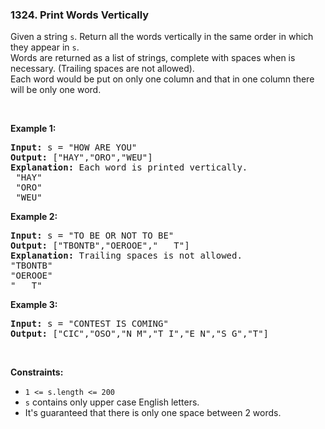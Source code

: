 <h3 align="left"> 1324. Print Words Vertically</h3>
<div><p>Given a string <code>s</code>.&nbsp;Return&nbsp;all the words vertically in the same order in which they appear in <code>s</code>.<br>
Words are returned as a list of strings, complete with&nbsp;spaces when is necessary. (Trailing spaces are not allowed).<br>
Each word would be put on only one column and that in one column there will be only one word.</p>

<p>&nbsp;</p>
<p><strong>Example 1:</strong></p>

<pre><strong>Input:</strong> s = "HOW ARE YOU"
<strong>Output:</strong> ["HAY","ORO","WEU"]
<strong>Explanation: </strong>Each word is printed vertically. 
 "HAY"
&nbsp;"ORO"
&nbsp;"WEU"
</pre>

<p><strong>Example 2:</strong></p>

<pre><strong>Input:</strong> s = "TO BE OR NOT TO BE"
<strong>Output:</strong> ["TBONTB","OEROOE","   T"]
<strong>Explanation: </strong>Trailing spaces is not allowed. 
"TBONTB"
"OEROOE"
"   T"
</pre>

<p><strong>Example 3:</strong></p>

<pre><strong>Input:</strong> s = "CONTEST IS COMING"
<strong>Output:</strong> ["CIC","OSO","N M","T I","E N","S G","T"]
</pre>

<p>&nbsp;</p>
<p><strong>Constraints:</strong></p>

<ul>
	<li><code>1 &lt;= s.length &lt;= 200</code></li>
	<li><code>s</code>&nbsp;contains only upper case English letters.</li>
	<li>It's guaranteed that there is only one&nbsp;space between 2 words.</li>
</ul></div>